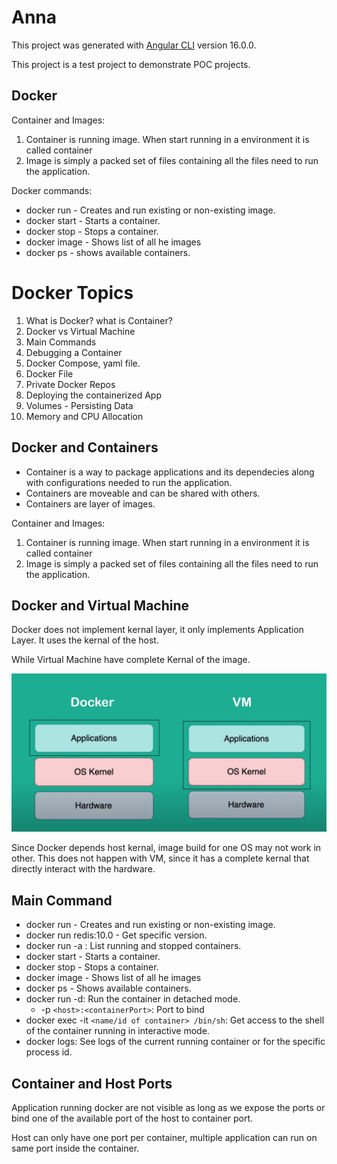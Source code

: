 # Anna

This project was generated with [Angular CLI](https://github.com/angular/angular-cli) version 16.0.0.

This project is a test project to demonstrate POC projects.

## Docker

Container and Images:

1. Container is running image. When start running in a environment it is called container
2. Image is simply a packed set of files containing all the files need to run the application.

Docker commands:

- docker run - Creates and run existing or non-existing image.
- docker start - Starts a container.
- docker stop - Stops a container.
- docker image - Shows list of all he images
- docker ps - shows available containers.

# Docker Topics

1. What is Docker? what is Container?
2. Docker vs Virtual Machine
3. Main Commands
4. Debugging a Container
5. Docker Compose, yaml file.
6. Docker File
7. Private Docker Repos
8. Deploying the containerized App
9. Volumes - Persisting Data
10. Memory and CPU Allocation

## Docker and Containers

- Container is a way to package applications and its dependecies along with configurations needed to run the application.
- Containers are moveable and can be shared with others.
- Containers are layer of images.

Container and Images:

1. Container is running image. When start running in a environment it is called container
2. Image is simply a packed set of files containing all the files need to run the application.

## Docker and Virtual Machine

Docker does not implement kernal layer, it only implements Application Layer. It uses the kernal of the host.

While Virtual Machine have complete Kernal of the image.

![1700991634519](image/README/1700991634519.png)

Since Docker depends host kernal, image build for one OS may not work in other. This does not happen with VM, since it has a complete kernal that directly interact with the hardware.

## Main Command

- docker run - Creates and run existing or non-existing image.
- docker run redis:10.0 - Get specific version.
- docker run -a : List running and stopped containers.
- docker start - Starts a container.
- docker stop - Stops a container.
- docker image - Shows list of all he images
- docker ps - Shows available containers.
- docker run -d: Run the container in detached mode.
  - -p `<host>:<containerPort>`: Port to bind
- docker exec -it `<name/id of container> /bin/sh`: Get access to the shell of the container running in interactive mode.
- docker logs: See logs of the current running container or for the specific process id.

## Container and Host Ports

Application running docker are not visible as long as we expose the ports or bind one of the available port of the host to container port.

Host can only have one port per container, multiple application can run on same port inside the container.
